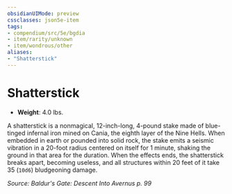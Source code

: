 ```yaml
---
obsidianUIMode: preview
cssclasses: json5e-item
tags:
- compendium/src/5e/bgdia
- item/rarity/unknown
- item/wondrous/other
aliases: 
- "Shatterstick"
---
```

# Shatterstick


- **Weight**: 4.0 lbs.

A shatterstick is a nonmagical, 12-inch-long, 4-pound stake made of blue-tinged infernal iron mined on Cania, the eighth layer of the Nine Hells. When embedded in earth or pounded into solid rock, the stake emits a seismic vibration in a 20-foot radius centered on itself for 1 minute, shaking the ground in that area for the duration. When the effects ends, the shatterstick breaks apart, becoming useless, and all structures within 20 feet of it take 35 (`10d6`) bludgeoning damage.

*Source: Baldur's Gate: Descent Into Avernus p. 99*